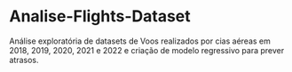 # Analise-Flights-Dataset
Análise exploratória de datasets de Voos realizados por cias aéreas em 2018, 2019, 2020, 2021 e 2022 e criação de modelo regressivo para prever atrasos.
